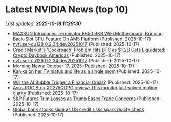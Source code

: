 # Latest NVIDIA News (top 10)
_Last updated: **2025-10-18 11:29:30**_

- [MAXSUN Introduces Terminator B850 BKB WiFi Motherboard, Bringing Back-Slot GPU Feature On AM5 Platform](https://wccftech.com/maxsun-introduces-b850-bkb-motherboard-bringing-back-slot-gpu/) (Published: 2025-10-17)
- [nvfuser-cu128 0.2.34.dev20251017](https://pypi.org/project/nvfuser-cu128/0.2.34.dev20251017/) (Published: 2025-10-17)
- [Credit Market's 'Cockroach' Problem Hits BTC as $1.2B Gets Liquidated: Crypto Daybook Americas](https://www.coindesk.com/daybook-us/2025/10/17/credit-market-s-cockroach-problem-hits-btc-as-usd1-2b-gets-liquidated-crypto-daybook-americas) (Published: 2025-10-17)
- [nvfuser-cu126 0.2.34.dev20251017](https://pypi.org/project/nvfuser-cu126/0.2.34.dev20251017/) (Published: 2025-10-17)
- [Morning News: October 17, 2025](https://www.crossingwallstreet.com/archives/2025/10/morning-news-october-17-2025.html) (Published: 2025-10-17)
- [Kanika on her TV hiatus and life as a single mom](https://timesofindia.indiatimes.com/tv/news/hindi/kanika-on-her-tv-hiatus-and-life-as-a-single-mom/articleshow/124627376.cms) (Published: 2025-10-17)
- [Will the AI Bubble Trigger a Financial Crisis?](https://www.project-syndicate.org/commentary/ai-bubble-will-it-cause-a-financial-crisis-by-hilary-j-allen-2025-10) (Published: 2025-10-17)
- [Asus ROG Strix XG27AQDPG review: This monitor just solved motion clarity](https://www.pcworld.com/article/2941203/asus-rog-strix-xg27aqdpg-review.html) (Published: 2025-10-17)
- [S&P Futures Trim Losses as Trump Eases Trade Concerns](https://www.barchart.com/story/news/35519948/s-p-futures-plunge-on-u-s-bank-credit-woes) (Published: 2025-10-17)
- [Global bank stocks slide as US credit risks spark reality check](https://finance.yahoo.com/news/global-bank-stocks-slide-us-100347223.html) (Published: 2025-10-17)
